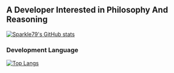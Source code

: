 ## A Developer Interested in Philosophy And Reasoning

<!--
**Sparkle6979/Sparkle6979** is a ✨ _special_ ✨ repository because its `README.md` (this file) appears on your GitHub profile.

Here are some ideas to get you started:

- 🔭 I’m currently working on ...
- 🌱 I’m currently learning ...
- 👯 I’m looking to collaborate on ...
- 🤔 I’m looking for help with ...
- 💬 Ask me about ...
- 📫 How to reach me: ...
- 😄 Pronouns: ...
- ⚡ Fun fact: ...
-->



[![Sparkle79's GitHub stats](https://github-readme-stats.vercel.app/api?username=Sparkle6979&show_icons=true)](https://github.com/anuraghazra/github-readme-stats)


### Development Language


[![Top Langs](https://github-readme-stats.vercel.app/api/top-langs/?username=Sparkle6979&layout=compact)](https://github.com/anuraghazra/github-readme-stats)
